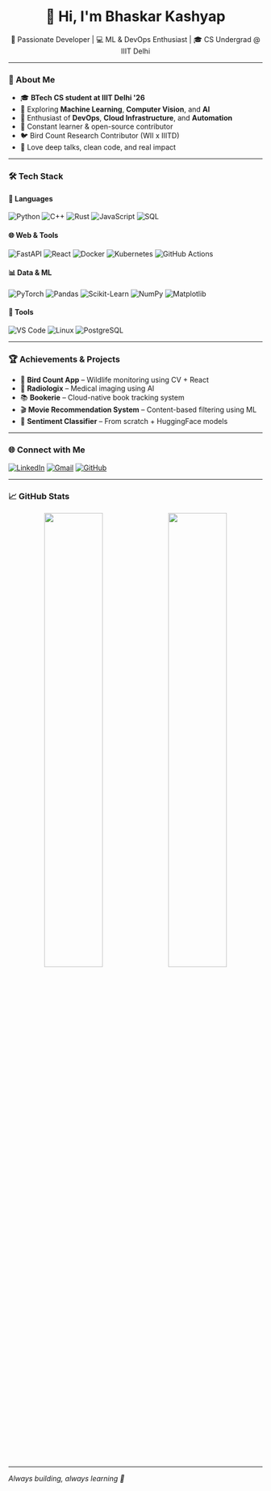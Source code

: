 <h1 align="center">👋 Hi, I'm Bhaskar Kashyap</h1>

<p align="center">
  🚀 Passionate Developer | 💻 ML & DevOps Enthusiast | 🎓 CS Undergrad @ IIIT Delhi
</p>

---

### 🧠 About Me

- 🎓 **BTech CS student at IIIT Delhi '26**
- 🧪 Exploring **Machine Learning**, **Computer Vision**, and **AI**
- 🔧 Enthusiast of **DevOps**, **Cloud Infrastructure**, and **Automation**
- 🧠 Constant learner & open-source contributor
- 🐦 Bird Count Research Contributor (WII x IIITD)
- 💬 Love deep talks, clean code, and real impact

---

### 🛠️ Tech Stack

#### 💬 Languages
![Python](https://img.shields.io/badge/-Python-3776AB?logo=python&logoColor=white)
![C++](https://img.shields.io/badge/-C++-00599C?logo=cplusplus&logoColor=white)
![Rust](https://img.shields.io/badge/-Rust-000000?logo=rust&logoColor=white)
![JavaScript](https://img.shields.io/badge/-JavaScript-F7DF1E?logo=javascript&logoColor=black)
![SQL](https://img.shields.io/badge/-SQL-4479A1?logo=postgresql&logoColor=white)

#### 🌐 Web & Tools
![FastAPI](https://img.shields.io/badge/-FastAPI-009688?logo=fastapi&logoColor=white)
![React](https://img.shields.io/badge/-React-61DAFB?logo=react&logoColor=black)
![Docker](https://img.shields.io/badge/-Docker-2496ED?logo=docker&logoColor=white)
![Kubernetes](https://img.shields.io/badge/-Kubernetes-326CE5?logo=kubernetes&logoColor=white)
![GitHub Actions](https://img.shields.io/badge/-GitHub_Actions-2088FF?logo=githubactions&logoColor=white)

#### 📊 Data & ML
![PyTorch](https://img.shields.io/badge/-PyTorch-EE4C2C?logo=pytorch&logoColor=white)
![Pandas](https://img.shields.io/badge/-Pandas-150458?logo=pandas&logoColor=white)
![Scikit-Learn](https://img.shields.io/badge/-Scikit_Learn-F7931E?logo=scikit-learn&logoColor=white)
![NumPy](https://img.shields.io/badge/-NumPy-013243?logo=numpy&logoColor=white)
![Matplotlib](https://img.shields.io/badge/-Matplotlib-11557C?logo=matplotlib&logoColor=white)

#### 🧰 Tools
![VS Code](https://img.shields.io/badge/-VS_Code-007ACC?logo=visualstudiocode&logoColor=white)
![Linux](https://img.shields.io/badge/-Linux-FCC624?logo=linux&logoColor=black)
![PostgreSQL](https://img.shields.io/badge/-PostgreSQL-336791?logo=postgresql&logoColor=white)

---

### 🏆 Achievements & Projects

- 📸 **Bird Count App** – Wildlife monitoring using CV + React
- 🧠 **Radiologix** – Medical imaging using AI
- 📚 **Bookerie** – Cloud-native book tracking system
- 🎬 **Movie Recommendation System** – Content-based filtering using ML
- 🤖 **Sentiment Classifier** – From scratch + HuggingFace models

---

### 🌐 Connect with Me

[![LinkedIn](https://img.shields.io/badge/-LinkedIn-0A66C2?logo=linkedin&logoColor=white)](https://www.linkedin.com/in/bhaskar-kashyap-a98763197/)
[![Gmail](https://img.shields.io/badge/-Gmail-D14836?logo=gmail&logoColor=white)](kashyapbhaskar1612@gmail.com)
[![GitHub](https://img.shields.io/badge/-GitHub-181717?logo=github&logoColor=white)](https://github.com/Bhaskar1612)

---

### 📈 GitHub Stats

<p align="center">
  <img width="48%" src="https://github-readme-stats.vercel.app/api?username=Bhaskar1612&show_icons=true&theme=radical" />
  <img width="48%" src="https://github-readme-streak-stats.herokuapp.com/?user=Bhaskar1612&theme=radical" />
</p>

---

*Always building, always learning 🧠*
